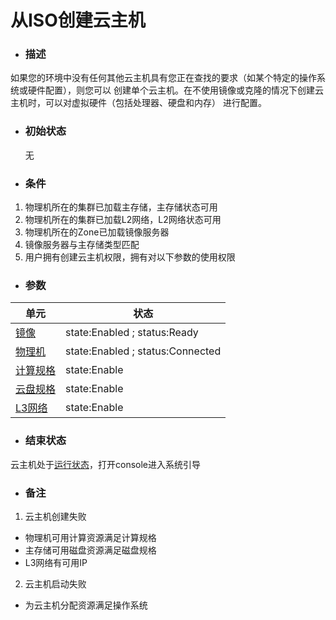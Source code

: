 # 从ISO创建云主机

* ### 描述

如果您的环境中没有任何其他云主机具有您正在查找的要求（如某个特定的操作系统或硬件配置），则您可以创建单个云主机。在不使用镜像或克隆的情况下创建云主机时，可以对虚拟硬件（包括处理器、硬盘和内存）进行配置。


* ### 初始状态
    无
* ### 条件
 1. 物理机所在的集群已加载主存储，主存储状态可用
 2. 物理机所在的集群已加载L2网络，L2网络状态可用 
 3. 物理机所在的Zone已加载镜像服务器
 4. 镜像服务器与主存储类型匹配 
 5. 用户拥有创建云主机权限，拥有对以下参数的使用权限

* ### 参数
 | 单元 | 状态 |
| ---| ---| 
| [镜像](/Unit/Image/README.md) |state:Enabled ; status:Ready|
| [物理机](/Unit/Host/README.md)|state:Enabled ; status:Connected|
| [计算规格](/Unit/Compute_Offering/README.md) | state:Enable |
| [云盘规格](/Unit/Volume_Offering/README.md) | state:Enable |
| [L3网络](/Unit/L3/README.md) | state:Enable |

* ### 结束状态
云主机处于[运行状态](/Unit/VM/status.md)，打开console进入系统引导

* ### 备注
 1. 云主机创建失败
   * 物理机可用计算资源满足计算规格
   * 主存储可用磁盘资源满足磁盘规格
   * L3网络有可用IP
 2. 云主机启动失败
   * 为云主机分配资源满足操作系统